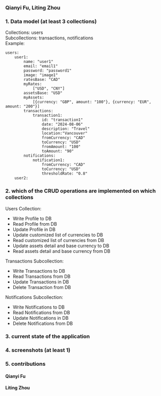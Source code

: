 ### Qianyi Fu, Liting Zhou

### 1. Data model (at least 3 collections)

Collections: users  
Subcollections: transactions, notifications  
Example:

```
users:
    user1:
        name: "user1"
        email: "email1"
        password: "password1"
        image: "image1"
        ratesBase: "CAD"
        myRates:
            ["USD", "CNY"]
        assetsBase: "USD"
        myAssets:
            [{currency: "GBP", amount: "100"}, {currency: "EUR", amount: "200"}]
        transactions:
            transaction1:
                id: "transaction1"
                date: "2024-08-06"
                description: "Travel"
                location:"Vancouver"
                fromCurrency: "CAD"
                toCurrency: "USD"
                fromAmount: "100"
                toAmount: "90"
        notifications:
            notification1:
                fromCurrency: "CAD"
                toCurrency: "USD"
                thresholdRate: "0.8"
    user2:
```

### 2. which of the CRUD operations are implemented on which collections

Users Collection:

- Write Profile to DB
- Read Profile from DB
- Update Profile in DB
- Update customized list of currencies to DB
- Read customized list of currencies from DB
- Update assets detail and base currency to DB
- Read assets detail and base currency from DB

Transactions Subcollection:

- Write Transactions to DB
- Read Transactions from DB
- Update Transactions in DB
- Delete Transaction from DB

Notifications Subcollection:

- Write Notifications to DB
- Read Notifications from DB
- Update Notifications in DB
- Delete Notifications from DB

### 3. current state of the application

### 4. screenshots (at least 1)

### 5. contributions

#### Qianyi Fu

#### Liting Zhou
